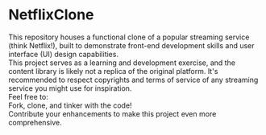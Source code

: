 # NetflixClone
This repository houses a functional clone of a popular streaming service (think Netflix!), built to demonstrate front-end development skills and user interface (UI) design capabilities.
</br>
This project serves as a learning and development exercise, and the content library is likely not a replica of the original platform. It's recommended to respect copyrights and terms of service of any streaming service you might use for inspiration.
</br>
Feel free to: </br>
  Fork, clone, and tinker with the code! </br>
  Contribute your enhancements to make this project even more comprehensive.</br>
